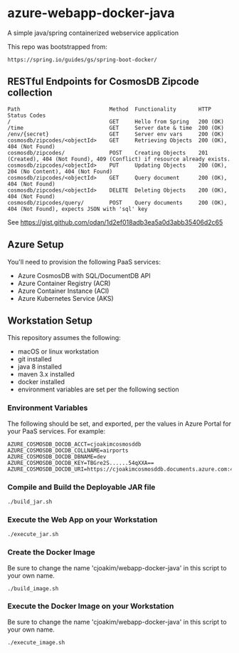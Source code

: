 # azure-webapp-docker-java

A simple java/spring containerized webservice application

This repo was bootstrapped from:
```
https://spring.io/guides/gs/spring-boot-docker/
```

## RESTful Endpoints for CosmosDB Zipcode collection

```
Path                            Method  Functionality       HTTP Status Codes
/                               GET     Hello from Spring   200 (OK)
/time                           GET     Server date & time  200 (OK)
/env/{secret}                   GET     Server env vars     200 (OK)
cosmosdb/zipcodes/<objectId>    GET     Retrieving Objects  200 (OK), 404 (Not Found)
cosmosdb/zipcodes/              POST    Creating Objects    201 (Created), 404 (Not Found), 409 (Conflict) if resource already exists.
cosmosdb/zipcodes/<objectId>    PUT     Updating Objects    200 (OK), 204 (No Content), 404 (Not Found)
cosmosdb/zipcodes/<objectId>    GET     Query document      200 (OK), 404 (Not Found)
cosmosdb/zipcodes/<objectId>    DELETE  Deleting Objects    200 (OK), 404 (Not Found)
cosmosdb/zipcodes/query/        POST    Query documents     200 (OK), 404 (Not Found), expects JSON with 'sql' key
```

See https://gist.github.com/odan/1d2ef018adb3ea5a0d3abb35406d2c65

## Azure Setup

You'll need to provision the following PaaS services:
- Azure CosmosDB with SQL/DocumentDB API
- Azure Container Registry (ACR)
- Azure Container Instance (ACI)
- Azure Kubernetes Service (AKS)

## Workstation Setup

This repository assumes the following:
- macOS or linux workstation
- git installed
- java 8 installed
- maven 3.x installed
- docker installed
- environment variables are set per the following section

### Environment Variables

The following should be set, and exported, per the values in Azure Portal for your PaaS services.
For example:
```
AZURE_COSMOSDB_DOCDB_ACCT=cjoakimcosmosddb
AZURE_COSMOSDB_DOCDB_COLLNAME=airports
AZURE_COSMOSDB_DOCDB_DBNAME=dev
AZURE_COSMOSDB_DOCDB_KEY=TBGre2S......54qXXA==
AZURE_COSMOSDB_DOCDB_URI=https://cjoakimcosmosddb.documents.azure.com:443/
```

### Compile and Build the Deployable JAR file

```
./build_jar.sh
```

### Execute the Web App on your Workstation

```
./execute_jar.sh
```

### Create the Docker Image

Be sure to change the name 'cjoakim/webapp-docker-java' in this script to your own name.
```
./build_image.sh
```

### Execute the Docker Image on your Workstation

Be sure to change the name 'cjoakim/webapp-docker-java' in this script to your own name.
```
./execute_image.sh
```


